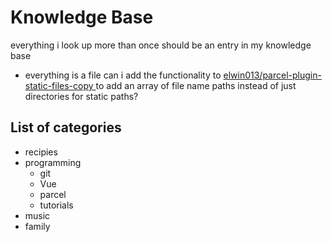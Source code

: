 # Knowledge Base

everything i look up more than once should be an entry in my knowledge base

- everything is a file
  can i add the functionality to [elwin013/parcel-plugin-static-files-copy
  ](https://github.com/elwin013/parcel-plugin-static-files-copy) to add an array of file name paths instead of just directories for static paths?

## List of categories

- recipies
- programming
  - git
  - Vue
  - parcel
  - tutorials
- music
- family
